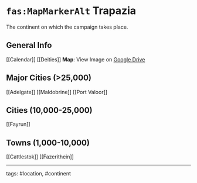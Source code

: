 # `fas:MapMarkerAlt` Trapazia

The continent on which the campaign takes place.

## General Info
[[Calendar]]
[[Deities]]
**Map**: View Image on [Google Drive](https://drive.google.com/file/d/133BseNgunYXidJLuRG4tloIhBZirJefT/view?usp=sharing)

## Major Cities (>25,000)
[[Adelgate]]
[[Maldobrine]]
[[Port Valoor]]

## Cities (10,000-25,000)
[[Fayrun]]

## Towns (1,000-10,000)
[[Cattlestok]]
[[Fazerithein]]

---
tags: #location, #continent